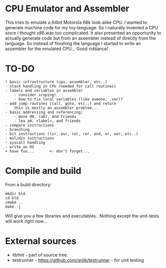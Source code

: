 # CPU Emulator and Assembler

This tries to emulate a 64bit Motorola 68k look-alike CPU.
I wanted to generate machine code for my toy-language.
So I naturally invented a CPU since I thought x86 was too complicated.
It also presented an opportunity to actually generate code but from
an assembler instead of directly from the language. So instead
of finishing the language I started to write an assembler for the
emulated CPU...  Good riddance!

# TO-DO
```pre
! basic infrastructure (cpu, assembler, etc..)
- stack handling in CPU (needed for call routines)
- labels and variables in assembler
    - consider scoping!
    - how to fix local variables (like asmone; .var)?    
- add jump routines (call, goto, etc..) and return
    this is mostly an assembler problem...
- basic addressing and referencing; 
    - move d0, (a0), and friends
    - lea a0, <label>, and friends
- compare instructions
- branching     
- bit instructions (lsr, asr, rol, ror, and, or, xor, etc..)
- mul/div instructions
- syscall handling
- write an OS
+ have fun...       <- don't forget...
```


# Compile and build
From a build directory:
```shell
mkdir bld
cd bld
cmake ..
make -j
```
Will give you a few libraries and executables..
Nothing except the unit-tests will work right now...


# External sources
* libfmt - part of source tree.
* testrunner - https://github.com/gnilk/testrunner - for unit testing

